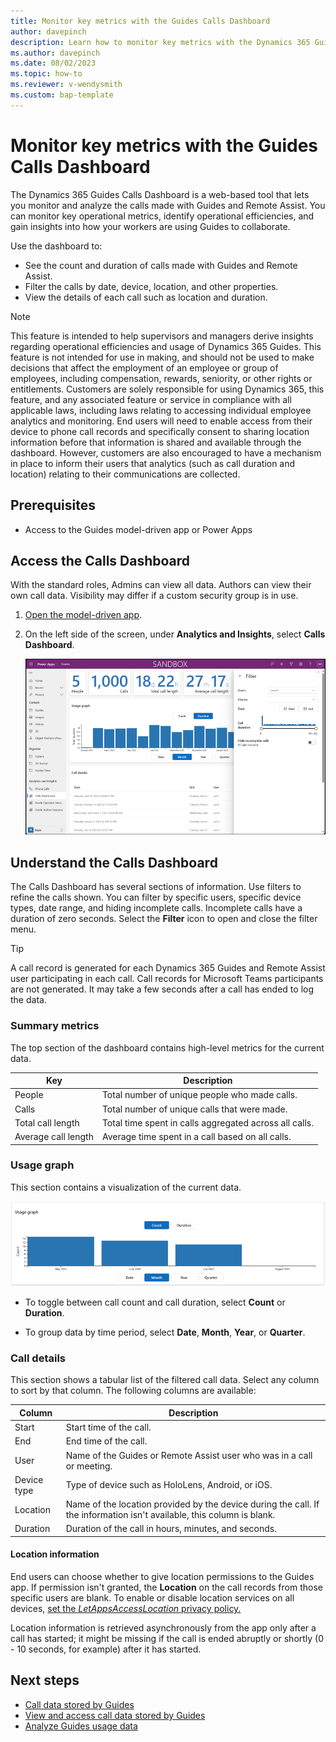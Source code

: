 ```yaml
---
title: Monitor key metrics with the Guides Calls Dashboard
author: davepinch
description: Learn how to monitor key metrics with the Dynamics 365 Guides Calls Dashboard
ms.author: davepinch
ms.date: 08/02/2023
ms.topic: how-to
ms.reviewer: v-wendysmith
ms.custom: bap-template
---
```


# Monitor key metrics with the Guides Calls Dashboard

The Dynamics 365 Guides Calls Dashboard is a web-based tool that lets you monitor and analyze the calls made with Guides and Remote Assist. You can monitor key operational metrics, identify operational efficiencies, and gain insights into how your workers are using Guides to collaborate.

Use the dashboard to:

- See the count and duration of calls made with Guides and Remote Assist.
- Filter the calls by date, device, location, and other properties.
- View the details of each call such as location and duration.

> [!NOTE]
> This feature is intended to help supervisors and managers derive insights regarding operational efficiencies and usage of Dynamics 365 Guides. This feature is not intended for use in making, and should not be used to make decisions that affect the employment of an employee or group of employees, including compensation, rewards, seniority, or other rights or entitlements. Customers are solely responsible for using Dynamics 365, this feature, and any associated feature or service in compliance with all applicable laws, including laws relating to accessing individual employee analytics and monitoring. End users will need to enable access from their device to phone call records and specifically consent to sharing location information before that information is shared and available through the dashboard. However, customers are also encouraged to have a mechanism in place to inform their users that analytics (such as call duration and location) relating to their communications are collected.

## Prerequisites

- Access to the Guides model-driven app or Power Apps

## Access the Calls Dashboard

With the standard roles, Admins can view all data. Authors can view their own call data. Visibility may differ if a custom security group is in use.

1. [Open the model-driven app](open-model-driven-app.md).

1. On the left side of the screen, under **Analytics and Insights**, select **Calls Dashboard**.

   ![Screenshot of the Guides Calls Dashboard.](media/calls-dashboard-guides.png)

## Understand the Calls Dashboard

The Calls Dashboard has several sections of information. Use filters to refine the calls shown. You can filter by specific users, specific device types, date range, and hiding incomplete calls. Incomplete calls have a duration of zero seconds. Select the **Filter** icon to open and close the filter menu.

> [!TIP]
> A call record is generated for each Dynamics 365 Guides and Remote Assist user participating in each call. Call records for Microsoft Teams participants are not generated. It may take a few seconds after a call has ended to log the data.

### Summary metrics

The top section of the dashboard contains high-level metrics for the current data.

| Key | Description |
| --- | --- |
| People | Total number of unique people who made calls.|
| Calls | Total number of unique calls that were made. |
| Total call length | Total time spent in calls aggregated across all calls. |
| Average call length | Average time spent in a call based on all calls. |

### Usage graph

This section contains a visualization of the current data.

![Screenshot of the Guides usage section on the Calls Dashboard.](media/calls-dashboard-guides-usage.png)

- To toggle between call count and call duration, select **Count** or **Duration**.

- To group data by time period, select **Date**, **Month**, **Year**, or **Quarter**.

### Call details

This section shows a tabular list of the filtered call data. Select any column to sort by that column. The following columns are available:

| Column | Description |
| --- | --- |
| Start | Start time of the call. |
| End | End time of the call. |
| User | Name of the Guides or Remote Assist user who was in a call or meeting. |
| Device type | Type of device such as HoloLens, Android, or iOS. |
| Location | Name of the location provided by the device during the call. If the information isn't available, this column is blank. |
| Duration | Duration of the call in hours, minutes, and seconds. |

#### Location information

End users can choose whether to give location permissions to the Guides app. If permission isn't granted, the **Location** on the call records from those specific users are blank. To enable or disable location services on all devices, [set the *LetAppsAccessLocation* privacy policy.](/windows/client-management/mdm/policy-csp-privacy#privacy-letappsaccesslocation)

Location information is retrieved asynchronously from the app only after a call has started; it might be missing if the call is ended abruptly or shortly (0 - 10 seconds, for example) after it has started.

## Next steps

- [Call data stored by Guides](call-data-logs.md)
- [View and access call data stored by Guides](call-logging.md)
- [Analyze Guides usage data](analytics-overview.md)